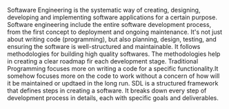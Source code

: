 Softaware Engineering is the systematic way of creating, designing, developing and implementing  software applications for a certain purpose.
Software engineering include the entire software development process, from the first concept to deployment and ongoing maintenance. It's not just about writing code (programming), but also planning, design, testing, and ensuring the software is well-structured and maintainable. It follows methodologies for building high quality softwares. The methodologies help in creating a clear roadmap fir each development stage. Traditional Programming focuses more on writing a code for a specific functionality.It somehow focuses more on the code to work without a concern of how will it be maintained or updtaed in the long run. SDL is a structured framework that defines steps in creating a software. It breaks down every step of development process in details, each with specific goals and deliverables.


